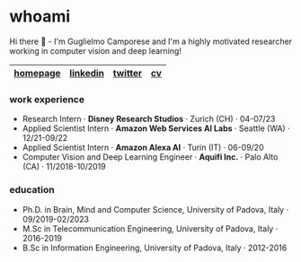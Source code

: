 # whoami

Hi there 👋 - I'm Guglielmo Camporese and I'm a highly motivated researcher working in computer vision and deep learning! 

| [homepage](https://guglielmocamporese.github.io/static/index.html) | [linkedin](https://www.linkedin.com/in/guglielmocamporese/) | [twitter](https://guglielmocamporese.github.io/static/index.html) | [cv](https://guglielmocamporese.github.io/static/static/guglielmo_camporese_cv.pdf) |
| - | - | - | - |

### work experience
* Research Intern · **Disney Research Studios** · Zurich (CH) · 04-07/23
* Applied Scientist Intern · **Amazon Web Services AI Labs** · Seattle (WA) · 12/21-09/22
* Applied Scientist Intern · **Amazon Alexa AI** · Turin (IT) · 06-09/20
* Computer Vision and Deep Learning Engineer · **Aquifi Inc.** · Palo Alto (CA) · 11/2018-10/2019

### education
* Ph.D. in Brain, Mind and Computer Science, University of Padova, Italy · 09/2019-02/2023
* M.Sc in Telecommunication Engineering, University of Padova, Italy · 2016-2019
* B.Sc in Information Engineering, University of Padova, Italy · 2012-2016



